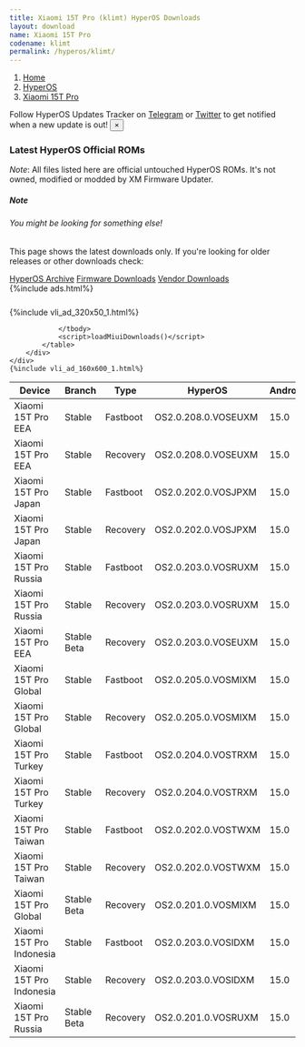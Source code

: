 ```yaml
---
title: Xiaomi 15T Pro (klimt) HyperOS Downloads
layout: download
name: Xiaomi 15T Pro
codename: klimt
permalink: /hyperos/klimt/
---
```

<nav aria-label="breadcrumb">
    <ol class="breadcrumb">
        <li class="breadcrumb-item"><a href="/">Home</a></li>
        <li class="breadcrumb-item"><a href="/hyperos/">HyperOS</a></li>
        <li class="breadcrumb-item active" aria-current="page"><a href="/hyperos/klimt/">Xiaomi 15T Pro</a></li>
    </ol>
</nav>
<div class="alert alert-primary alert-dismissible fade show" role="alert">
    Follow HyperOS Updates Tracker on <a href="https://t.me/MIUIUpdatesTracker" class="alert-link">Telegram</a>
     or <a href="https://twitter.com/MiFwUpdater" class="alert-link">Twitter</a> to get notified when a new update is out!
    <button type="button" class="close" data-dismiss="alert" aria-label="Close">
        <span aria-hidden="true">&times;</span>
    </button>
</div>

### Latest HyperOS Official ROMs
*Note*: All files listed here are official untouched HyperOS ROMs. It's not owned, modified or modded by XM Firmware Updater.
<div class="card">
  <div class="card-body">
    <h5 class="card-title">Note</h5>
    <h6 class="card-subtitle mb-2 text-muted">You might be looking for something else!</h6>
    <p class="card-text">This page shows the latest downloads only.
     If you're looking for older releases or other downloads check:</p>
    <a href="/archive/hyperos/klimt/" class="card-link">HyperOS Archive</a>
    <a href="/firmware/klimt/" class="card-link">Firmware Downloads</a>
    <a href="/vendor/klimt/" class="card-link">Vendor Downloads</a>
  </div>
</div>
{%include ads.html%}
<div class="row justify-content-center">
    <div class="col-10">
        <div class="table-responsive-md" style="margin-top: 25px;">
            {%include vli_ad_320x50_1.html%}
            <table id="miui" class="display dt-responsive nowrap compact table table-striped table-hover table-sm">
                <thead class="thead-dark">
                    <tr>
                        <th data-ref="device">Device</th>
                        <th data-ref="branch">Branch</th>
                        <th data-ref="type">Type</th>
                        <th data-ref="miui">HyperOS</th>
                        <th data-ref="android">Android</th>
                        <th data-ref="size">Size</th>
                        <th data-ref="size">Date</th>
                        <th data-ref="link">Link</th>
                    </tr>
                </thead>
                <tbody>
                <tr><td>Xiaomi 15T Pro EEA</td><td>Stable</td><td>Fastboot</td><td>OS2.0.208.0.VOSEUXM</td><td>15.0</td><td>8.5 GB</td><td>2025-09-04</td><td><a href="/hyperos/klimt/stable/OS2.0.208.0.VOSEUXM/">Download</a></td></tr>
<tr><td>Xiaomi 15T Pro EEA</td><td>Stable</td><td>Recovery</td><td>OS2.0.208.0.VOSEUXM</td><td>15.0</td><td>6.8 GB</td><td>2025-09-24</td><td><a href="/hyperos/klimt/stable/OS2.0.208.0.VOSEUXM/">Download</a></td></tr>
<tr><td>Xiaomi 15T Pro Japan</td><td>Stable</td><td>Fastboot</td><td>OS2.0.202.0.VOSJPXM</td><td>15.0</td><td>8.3 GB</td><td>2025-09-04</td><td><a href="/hyperos/klimt/stable/OS2.0.202.0.VOSJPXM/">Download</a></td></tr>
<tr><td>Xiaomi 15T Pro Japan</td><td>Stable</td><td>Recovery</td><td>OS2.0.202.0.VOSJPXM</td><td>15.0</td><td>6.7 GB</td><td>2025-09-25</td><td><a href="/hyperos/klimt/stable/OS2.0.202.0.VOSJPXM/">Download</a></td></tr>
<tr><td>Xiaomi 15T Pro Russia</td><td>Stable</td><td>Fastboot</td><td>OS2.0.203.0.VOSRUXM</td><td>15.0</td><td>9.1 GB</td><td>2025-08-28</td><td><a href="/hyperos/klimt/stable/OS2.0.203.0.VOSRUXM/">Download</a></td></tr>
<tr><td>Xiaomi 15T Pro Russia</td><td>Stable</td><td>Recovery</td><td>OS2.0.203.0.VOSRUXM</td><td>15.0</td><td>6.7 GB</td><td>2025-09-25</td><td><a href="/hyperos/klimt/stable/OS2.0.203.0.VOSRUXM/">Download</a></td></tr>
<tr><td>Xiaomi 15T Pro EEA</td><td>Stable Beta</td><td>Recovery</td><td>OS2.0.203.0.VOSEUXM</td><td>15.0</td><td>6.8 GB</td><td>2025-09-24</td><td><a href="/hyperos/klimt/stable beta/OS2.0.203.0.VOSEUXM/">Download</a></td></tr>
<tr><td>Xiaomi 15T Pro Global</td><td>Stable</td><td>Fastboot</td><td>OS2.0.205.0.VOSMIXM</td><td>15.0</td><td>9.3 GB</td><td>2025-08-20</td><td><a href="/hyperos/klimt/stable/OS2.0.205.0.VOSMIXM/">Download</a></td></tr>
<tr><td>Xiaomi 15T Pro Global</td><td>Stable</td><td>Recovery</td><td>OS2.0.205.0.VOSMIXM</td><td>15.0</td><td>6.8 GB</td><td>2025-09-24</td><td><a href="/hyperos/klimt/stable/OS2.0.205.0.VOSMIXM/">Download</a></td></tr>
<tr><td>Xiaomi 15T Pro Turkey</td><td>Stable</td><td>Fastboot</td><td>OS2.0.204.0.VOSTRXM</td><td>15.0</td><td>8.1 GB</td><td>2025-09-09</td><td><a href="/hyperos/klimt/stable/OS2.0.204.0.VOSTRXM/">Download</a></td></tr>
<tr><td>Xiaomi 15T Pro Turkey</td><td>Stable</td><td>Recovery</td><td>OS2.0.204.0.VOSTRXM</td><td>15.0</td><td>6.8 GB</td><td>2025-09-25</td><td><a href="/hyperos/klimt/stable/OS2.0.204.0.VOSTRXM/">Download</a></td></tr>
<tr><td>Xiaomi 15T Pro Taiwan</td><td>Stable</td><td>Fastboot</td><td>OS2.0.202.0.VOSTWXM</td><td>15.0</td><td>7.6 GB</td><td>2025-09-18</td><td><a href="/hyperos/klimt/stable/OS2.0.202.0.VOSTWXM/">Download</a></td></tr>
<tr><td>Xiaomi 15T Pro Taiwan</td><td>Stable</td><td>Recovery</td><td>OS2.0.202.0.VOSTWXM</td><td>15.0</td><td>6.5 GB</td><td>2025-09-25</td><td><a href="/hyperos/klimt/stable/OS2.0.202.0.VOSTWXM/">Download</a></td></tr>
<tr><td>Xiaomi 15T Pro Global</td><td>Stable Beta</td><td>Recovery</td><td>OS2.0.201.0.VOSMIXM</td><td>15.0</td><td>6.8 GB</td><td>2025-09-24</td><td><a href="/hyperos/klimt/stable beta/OS2.0.201.0.VOSMIXM/">Download</a></td></tr>
<tr><td>Xiaomi 15T Pro Indonesia</td><td>Stable</td><td>Fastboot</td><td>OS2.0.203.0.VOSIDXM</td><td>15.0</td><td>8.6 GB</td><td>2025-09-09</td><td><a href="/hyperos/klimt/stable/OS2.0.203.0.VOSIDXM/">Download</a></td></tr>
<tr><td>Xiaomi 15T Pro Indonesia</td><td>Stable</td><td>Recovery</td><td>OS2.0.203.0.VOSIDXM</td><td>15.0</td><td>6.8 GB</td><td>2025-09-25</td><td><a href="/hyperos/klimt/stable/OS2.0.203.0.VOSIDXM/">Download</a></td></tr>
<tr><td>Xiaomi 15T Pro Russia</td><td>Stable Beta</td><td>Recovery</td><td>OS2.0.201.0.VOSRUXM</td><td>15.0</td><td>6.7 GB</td><td>2025-09-24</td><td><a href="/hyperos/klimt/stable beta/OS2.0.201.0.VOSRUXM/">Download</a></td></tr>

                </tbody>
                <script>loadMiuiDownloads()</script>
            </table>
        </div>
    </div>
    {%include vli_ad_160x600_1.html%}
</div>
